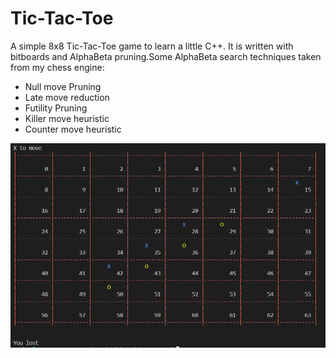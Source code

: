 # Tic-Tac-Toe
A simple 8x8 Tic-Tac-Toe game to learn a little C++. It is written with bitboards and AlphaBeta pruning.Some AlphaBeta search techniques taken from my chess engine:

* Null move Pruning
* Late move reduction
* Futility Pruning
* Killer move heuristic
* Counter move heuristic

![Alt text](./tictactoe.png?raw=true "Title")
